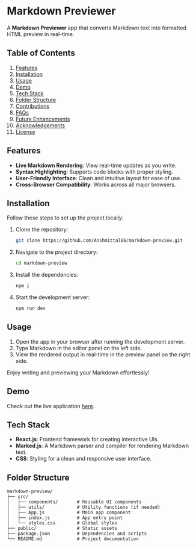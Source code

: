 # Markdown Previewer

A **Markdown Previewer** app that converts Markdown text into formatted HTML preview in real-time.

## Table of Contents
1. [Features](#features)  
2. [Installation](#installation)  
3. [Usage](#usage)  
4. [Demo](#demo)  
5. [Tech Stack](#tech-stack)  
6. [Folder Structure](#folder-structure)  
7. [Contributions](#contributions)  
8. [FAQs](#faqs)  
9. [Future Enhancements](#future-enhancements)  
10. [Acknowledgements](#acknowledgements)  
11. [License](#license)

## Features
- **Live Markdown Rendering**: View real-time updates as you write.
- **Syntax Highlighting**: Supports code blocks with proper styling.
- **User-Friendly Interface**: Clean and intuitive layout for ease of use.
- **Cross-Browser Compatibility**: Works across all major browsers.

## Installation

Follow these steps to set up the project locally:

1. Clone the repository:
   ```bash
   git clone https://github.com/Anshmittal86/markdown-preview.git

2. Navigate to the project directory:
   ```bash
   cd markdown-preview


3. Install the dependencies:
   ```bash
   npm i


4. Start the development server:
   ```bash
   npm run dev

## Usage

1. Open the app in your browser after running the development server.
2. Type Markdown in the editor panel on the left side.
3. View the rendered output in real-time in the preview panel on the right side.

Enjoy writing and previewing your Markdown effortlessly!

## Demo

Check out the live application [here](https://markdown-preview-virid.vercel.app/).  

## Tech Stack

- **React.js**: Frontend framework for creating interactive UIs.
- **Marked.js**: A Markdown parser and compiler for rendering Markdown text.
- **CSS**: Styling for a clean and responsive user interface.

## Folder Structure 
```
markdown-preview/
├── src/
│   ├── components/       # Reusable UI components
│   ├── utils/            # Utility functions (if needed)
│   ├── App.js            # Main app component
│   ├── index.js          # App entry point
│   └── styles.css        # Global styles
├── public/               # Static assets
├── package.json          # Dependencies and scripts
└── README.md             # Project documentation
